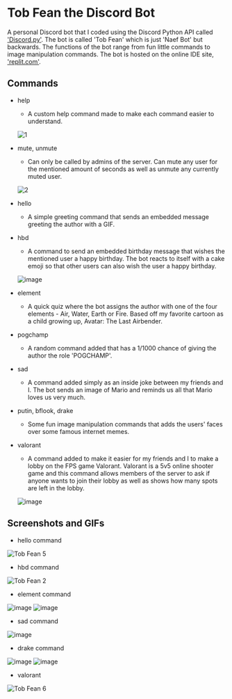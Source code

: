 # Tob Fean the Discord Bot
A personal Discord bot that I coded using the Discord Python API called ['Discord.py'](https://discordpy.readthedocs.io/en/stable/#). The bot is called 'Tob Fean' which is just 'Naef Bot' but backwards. The functions of the bot range from fun little commands to image manipulation commands. The bot is hosted on the online IDE site, ['replit.com'](https://replit.com/~).

## Commands
- help
  - A custom help command made to make each command easier to understand.
  
  ![1](https://user-images.githubusercontent.com/59618797/128922204-858e702e-5bb8-4fa6-9511-979350e76d29.png)

- mute, unmute
  - Can only be called by admins of the server. Can mute any user for the mentioned amount of seconds as well as unmute any currently muted user.
  
  ![2](https://user-images.githubusercontent.com/59618797/128922463-3aa12089-8384-492b-989b-581a78dcf63f.png)

- hello
  - A simple greeting command that sends an embedded message greeting the author with a GIF.

- hbd
  - A command to send an embedded birthday message that wishes the mentioned user a happy birthday. The bot reacts to itself with a cake emoji so that other users can also wish the user a happy birthday.
  
  ![image](https://user-images.githubusercontent.com/59618797/128922652-72bcd42d-ad57-42d6-905b-5ef3e2929041.png)
  
- element
  - A quick quiz where the bot assigns the author with one of the four elements - Air, Water, Earth or Fire. Based off my favorite cartoon as a child growing up, Avatar: The Last Airbender.

- pogchamp
  - A random command added that has a 1/1000 chance of giving the author the role 'POGCHAMP'.
  
- sad
  - A command added simply as an inside joke between my friends and I. The bot sends an image of Mario and reminds us all that Mario loves us very much.
  
- putin, bflook, drake
  - Some fun image manipulation commands that adds the users' faces over some famous internet memes.
  
- valorant
  - A command added to make it easier for my friends and I to make a lobby on the FPS game Valorant. Valorant is a 5v5 online shooter game and this command allows members of the server to ask if anyone wants to join their lobby as well as shows how many spots are left in the lobby.
  
  ![image](https://user-images.githubusercontent.com/59618797/128923087-4237139a-5356-43d8-adda-dc5982dd7e23.png)

## Screenshots and GIFs

- hello command

![Tob Fean 5](https://user-images.githubusercontent.com/59618797/128923727-95c7b78c-cef0-44d1-9d5a-877db326e285.gif)

- hbd command

![Tob Fean 2](https://user-images.githubusercontent.com/59618797/128923786-4a726bf7-72c9-4468-b354-4935e5eff470.png)

- element command

![image](https://user-images.githubusercontent.com/59618797/128926860-ce5a02a0-5e1f-457f-9c36-13b1f3a12c67.png)
![image](https://user-images.githubusercontent.com/59618797/128927104-f3f045cb-66d0-434d-b3dd-0e1737d6c78d.png)

- sad command

![image](https://user-images.githubusercontent.com/59618797/128925461-5152e352-0a5c-4347-8dc7-b32319454a07.png)

- drake command

![image](https://user-images.githubusercontent.com/59618797/128924168-7c218e3e-f077-4efb-8fc2-c814b18c43f0.png)
![image](https://user-images.githubusercontent.com/59618797/128924378-b6948863-dec3-45a8-876a-517bbe9d635b.png)

- valorant

![Tob Fean 6](https://user-images.githubusercontent.com/59618797/128924451-b059045c-bd58-4a84-9a86-47a52dce7cd8.gif)
